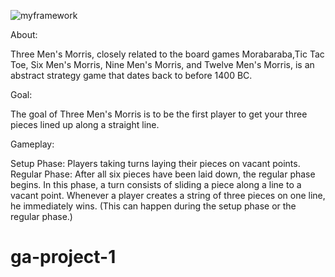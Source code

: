 
![myframework](https://github.com/arifkhan36/ga-project-1/blob/master/image2.jpg)

About:

Three Men's Morris, closely related to the board games Morabaraba,Tic Tac Toe, Six Men's Morris, Nine Men's Morris, and Twelve Men's Morris, is an abstract strategy game that dates back to before 1400 BC.

Goal:

The goal of Three Men's Morris is to be the first player to get your three pieces lined up along a straight line.

Gameplay:

Setup Phase: Players taking turns laying their pieces on vacant points.
Regular Phase: After all six pieces have been laid down, the regular phase begins. In this phase, a turn consists of sliding a piece along a line to a vacant point.
Whenever a player creates a string of three pieces on one line, he immediately wins. (This can happen during the setup phase or the regular phase.)
# ga-project-1

